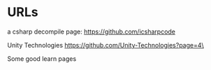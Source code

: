 # URLs

a csharp decompile page:
https://github.com/icsharpcode

Unity Technologies 
https://github.com/Unity-Technologies?page=4\

Some good learn pages
